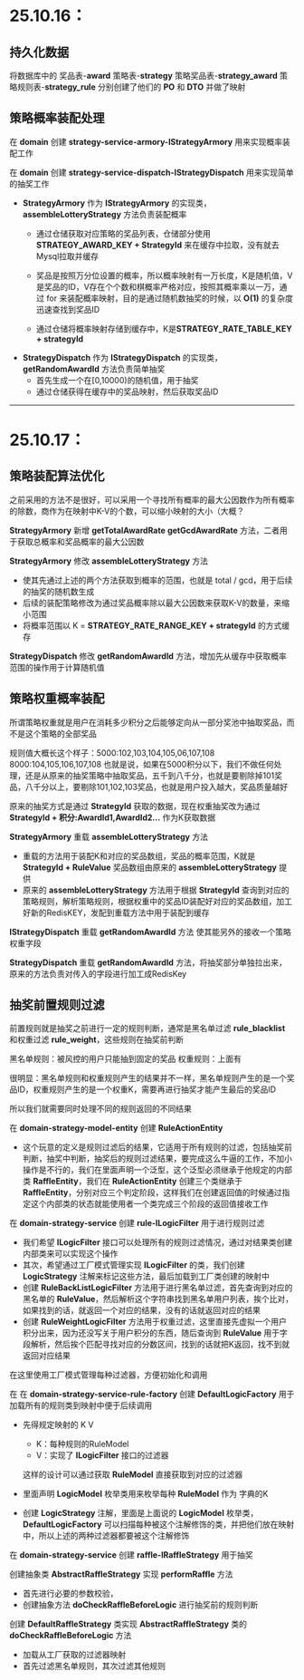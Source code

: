 # 25.10.16：

## 持久化数据

将数据库中的 奖品表-**award** 策略表-**strategy** 策略奖品表-**strategy_award** 策略规则表-**strategy_rule** 分别创建了他们的 **PO** 和 **DTO** 并做了映射

## 策略概率装配处理

在 **domain** 创建 **strategy-service-armory-IStrategyArmory** 用来实现概率装配工作

在 **domain** 创建 **strategy-service-dispatch-IStrategyDispatch** 用来实现简单的抽奖工作

- **StrategyArmory** 作为 **IStrategyArmory** 的实现类，**assembleLotteryStrategy** 方法负责装配概率
  * 通过仓储获取对应策略的奖品列表，仓储部分使用 **STRATEGY_AWARD_KEY + StrategyId** 来在缓存中拉取，没有就去Mysql拉取并缓存

  * 奖品是按照万分位设置的概率，所以概率映射有一万长度，K是随机值，V是奖品的ID，V存在个个数和棋概率严格对应，按照其概率乘以一万，通过 for 来装配概率映射，目的是通过随机数抽奖的时候，以 **O(1)** 的复杂度迅速查找到奖品ID
  * 通过仓储将概率映射存储到缓存中，K是**STRATEGY_RATE_TABLE_KEY + strategyId**
- **StrategyDispatch** 作为 **IStrategyDispatch** 的实现类，**getRandomAwardId** 方法负责简单抽奖
  * 首先生成一个在[0,10000)的随机值，用于抽奖
  * 通过仓储获得在缓存中的奖品映射，然后获取奖品ID

---

# 25.10.17：

## 策略装配算法优化

之前采用的方法不是很好，可以采用一个寻找所有概率的最大公因数作为所有概率的除数，商作为在映射中K-V的个数，可以缩小映射的大小（大概？

**StrategyArmory** 新增 **getTotalAwardRate** **getGcdAwardRate** 方法，二者用于获取总概率和奖品概率的最大公因数

**StrategyArmory** 修改 **assembleLotteryStrategy** 方法

- 使其先通过上述的两个方法获取到概率的范围，也就是 total / gcd，用于后续的抽奖的随机数生成
- 后续的装配策略修改为通过奖品概率除以最大公因数来获取K-V的数量，来缩小范围
- 将概率范围以 K = **STRATEGY_RATE_RANGE_KEY + strategyId** 的方式缓存

**StrategyDispatch** 修改 **getRandomAwardId** 方法，增加先从缓存中获取概率范围的操作用于计算随机值

## 策略权重概率装配

所谓策略权重就是用户在消耗多少积分之后能够定向从一部分奖池中抽取奖品，而不是这个策略的全部奖品

规则值大概长这个样子：5000:102,103,104,105,06,107,108 8000:104,105,106,107,108
也就是说，如果在5000积分以下，我们不做任何处理，还是从原来的抽奖策略中抽取奖品，五千到八千分，也就是要剔除掉101奖品，八千分以上，要剔除101,102,103奖品，也就是用户投入越大，奖品质量越好

原来的抽奖方式是通过 **StrategyId** 获取的数据，现在权重抽奖改为通过 **StrategyId + 积分:AwardId1,AwardId2...** 作为K获取数据

**StrategyArmory** 重载 **assembleLotteryStrategy** 方法

- 重载的方法用于装配K和对应的奖品数组，奖品的概率范围，K就是 **StrategyId + RuleValue** 奖品数组由原来的 **assembleLotteryStrategy** 提供
- 原来的 **assembleLotteryStrategy** 方法用于根据 **StrategyId** 查询到对应的策略规则，解析策略规则，根据权重中的奖品ID装配好对应的奖品数组，加工好新的RedisKEY，发配到重载方法中用于装配到缓存

**IStrategyDispatch** 重载 **getRandomAwardId** 方法 使其能另外的接收一个策略权重字段

**StrategyDispatch** 重载 **getRandomAwardId** 方法，将抽奖部分单独拉出来，原来的方法负责对传入的字段进行加工成RedisKey

## 抽奖前置规则过滤

前置规则就是抽奖之前进行一定的规则判断，通常是黑名单过滤 **rule_blacklist** 和权重过滤 **rule_weight**，这些规则在抽奖前判断

黑名单规则：被风控的用户只能抽到固定的奖品
权重规则：上面有

很明显：黑名单规则和权重规则产生的结果并不一样，黑名单规则产生的是一个奖品ID，权重规则产生的是一个权重K，需要再进行抽奖才能产生最后的奖品ID

所以我们就需要同时处理不同的规则返回的不同结果

在 **domain-strategy-model-entity** 创建 **RuleActionEntity**

- 这个玩意的定义是规则过滤后的结果，它适用于所有规则的过滤，包括抽奖前判断，抽奖中判断，抽奖后的规则过滤结果，要完成这么牛逼的工作，不加小操作是不行的，我们在里面声明一个泛型，这个泛型必须继承于他规定的内部类 **RaffleEntity**，我们在 **RuleActionEntity** 创建三个类继承于 **RaffleEntity**，分别对应三个判定阶段，这样我们在创建返回值的时候通过指定这个内部类的状态就能使用者一个类完成三个阶段的返回值接收工作

在 **domain-strategy-service** 创建 **rule-ILogicFilter** 用于进行规则过滤

- 我们希望 **ILogicFilter** 接口可以处理所有的规则过滤情况，通过对结果类创建内部类来可以实现这个操作
- 其次，希望通过工厂模式管理实现 **ILogicFilter** 的类，我们创建 **LogicStrategy** 注解来标记这些方法，最后加载到工厂类创建的映射中
- 创建 **RuleBackListLogicFilter** 方法用于进行黑名单过滤，首先查询到对应的黑名单的 **RuleValue**，然后解析这个字符串找到黑名单用户列表，挨个比对，如果找到的话，就返回一个对应的结果，没有的话就返回对应的结果
- 创建 **RuleWeightLogicFilter** 方法用于权重过滤，这里直接先虚拟一个用户积分出来，因为还没写关于用户积分的东西，随后查询到 **RuleValue** 用于字段解析，然后挨个匹配寻找对应的分数区间，找到的话就把K返回，找不到就返回对应结果

在这里使用工厂模式管理每种过滤器，方便初始化和调用

在 在 **domain-strategy-service-rule-factory** 创建 **DefaultLogicFactory** 用于加载所有的规则类到映射中便于后续调用

- 先得规定映射的 K V 

  * K：每种规则的RuleModel
  * V：实现了 **ILogicFilter** 接口的过滤器

  这样的设计可以通过获取 **RuleModel** 直接获取到对应的过滤器

- 里面声明 **LogicModel** 枚举类用来枚举每种 **RuleModel** 作为 字典的K

- 创建 **LogicStrategy** 注解，里面是上面说的 **LogicModel** 枚举类，**DefaultLogicFactory** 可以扫描每种被这个注解修饰的类，并把他们放在映射中，所以上述的两种过滤器都要被这个注解修饰

在 **domain-strategy-service** 创建 **raffle-IRaffleStrategy** 用于抽奖

创建抽象类 **AbstractRaffleStrategy** 实现 **performRaffle** 方法

- 首先进行必要的参数校验，
- 创建抽象方法 **doCheckRaffleBeforeLogic** 进行抽奖前的规则判断

创建 **DefaultRaffleStrategy** 类实现 **AbstractRaffleStrategy** 类的 **doCheckRaffleBeforeLogic** 方法

- 加载从工厂获取的过滤器映射
- 首先过滤黑名单规则，其次过滤其他规则

































